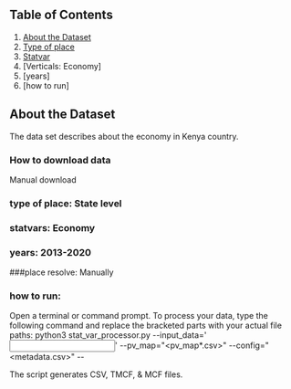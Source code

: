 ## Table of Contents

1. [About the Dataset](#about-the-dataset)
2. [Type of place](#about-the-import)
3. [Statvar](#statvar)
4. [Verticals: Economy]
5. [years]
6. [how to run]

## About the Dataset
The data set describes about the economy in Kenya country. 

### How to download data 
Manual download

### type of place: State level

### statvars:  Economy

### years: 2013-2020

###place resolve: Manually

### how to run: 

Open a terminal or command prompt.
To process your data, type the following command and replace the bracketed parts with your actual file paths:
python3 stat_var_processor.py --input_data='<input csv>' --pv_map="<pv_map*.csv>"  --config="<metadata.csv>"  --

The script generates CSV, TMCF, & MCF files.



